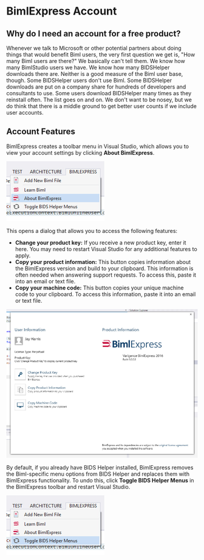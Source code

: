 # BimlExpress Account

## Why do I need an account for a free product?

Whenever we talk to Microsoft or other potential partners about doing things that would benefit Biml users, the very first question we get is, "How many Biml users are there?" We basically can't tell them. We know how many BimlStudio users we have. We know how many BIDSHelper downloads there are. Neither is a good measure of the Biml user base, though. Some BIDSHelper users don't use Biml. Some BIDSHelper downloads are put on a company share for hundreds of developers and consultants to use. Some users download BIDSHelper many times as they reinstall often. The list goes on and on. We don't want to be nosey, but we do think that there is a middle ground to get better user counts if we include user accounts.

## Account Features

BimlExpress creates a toolbar menu in Visual Studio, which allows you to view your account settings by clicking **About BimlExpress**.

![About BimlExpress](../images/dropdown.jpg "About BimlExpress")

This opens a dialog that allows you to access the following features:

- **Change your product key:** If you receive a new product key, enter it here. You may need to restart Visual Studio for any additional features to apply.
- **Copy your product information:** This button copies information about the BimlExpress version and build to your clipboard. This information is often needed when answering support requests. To access this, paste it into an email or text file.
- **Copy your machine code:** This button copies your unique machine code to your clipboard. To access this information, paste it into an email or text file.

![BimlExpress Account](../images/about.jpg "BimlExpress Account")

By default, if you already have BIDS Helper installed, BimlExpress removes the Biml-specific menu options from BIDS Helper and replaces them with BimlExpress functionality. To undo this, click **Toggle BIDS Helper Menus** in the BimlExpress toolbar and restart Visual Studio.

![Toggle BIDS Helper Functionality](../images/dropdown-2.jpg "Toggle BIDS Helper Functionality")